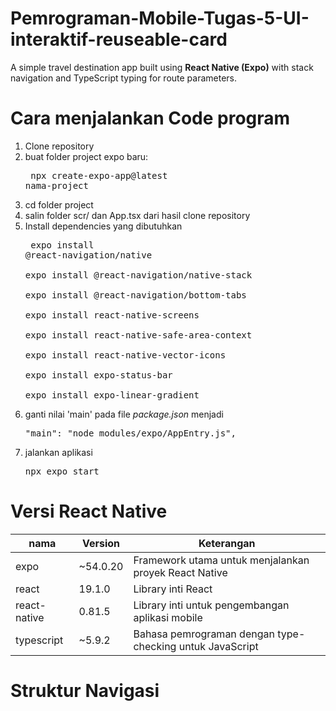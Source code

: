 # Pemrograman-Mobile-Tugas-5-UI-interaktif-reuseable-card
A simple travel destination app built using **React Native (Expo)** with stack navigation and TypeScript typing for route parameters.

# Cara menjalankan Code program
1. Clone repository
2. buat folder project expo baru: <br/><pre> npx create-expo-app@latest nama-project</pre>
3. cd folder project
4. salin folder scr/ dan App.tsx dari hasil clone repository
5. Install dependencies yang dibutuhkan <br/><pre> expo install @react-navigation/native \
expo install @react-navigation/native-stack \
expo install @react-navigation/bottom-tabs \
expo install react-native-screens \
expo install react-native-safe-area-context \
expo install react-native-vector-icons \
expo install expo-status-bar \
expo install expo-linear-gradient</pre>
6. ganti nilai 'main' pada file *package.json* menjadi <pre> "main": "node_modules/expo/AppEntry.js",</pre>
7. jalankan aplikasi <pre>npx expo start</pre>

# Versi React Native
| nama        | Version   | Keterangan |
|----------------|------------|-------------|
| expo           | ~54.0.20   | Framework utama untuk menjalankan proyek React Native |
| react          | 19.1.0     | Library inti React |
| react-native   | 0.81.5     | Library inti untuk pengembangan aplikasi mobile |
| typescript     | ~5.9.2     | Bahasa pemrograman dengan type-checking untuk JavaScript |

# Struktur Navigasi
